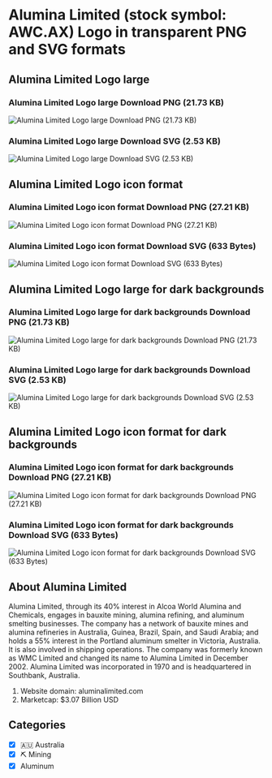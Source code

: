 # Alumina Limited (stock symbol: AWC.AX) Logo in transparent PNG and SVG formats

## Alumina Limited Logo large

### Alumina Limited Logo large Download PNG (21.73 KB)

![Alumina Limited Logo large Download PNG (21.73 KB)](/img/orig/AWC.AX_BIG-71824294.png)

### Alumina Limited Logo large Download SVG (2.53 KB)

![Alumina Limited Logo large Download SVG (2.53 KB)](/img/orig/AWC.AX_BIG-9abb670f.svg)

## Alumina Limited Logo icon format

### Alumina Limited Logo icon format Download PNG (27.21 KB)

![Alumina Limited Logo icon format Download PNG (27.21 KB)](/img/orig/AWC.AX-3bed5737.png)

### Alumina Limited Logo icon format Download SVG (633 Bytes)

![Alumina Limited Logo icon format Download SVG (633 Bytes)](/img/orig/AWC.AX-fed96033.svg)

## Alumina Limited Logo large for dark backgrounds

### Alumina Limited Logo large for dark backgrounds Download PNG (21.73 KB)

![Alumina Limited Logo large for dark backgrounds Download PNG (21.73 KB)](/img/orig/AWC.AX_BIG.D-e0b6fd7a.png)

### Alumina Limited Logo large for dark backgrounds Download SVG (2.53 KB)

![Alumina Limited Logo large for dark backgrounds Download SVG (2.53 KB)](/img/orig/AWC.AX_BIG.D-f555dd04.svg)

## Alumina Limited Logo icon format for dark backgrounds

### Alumina Limited Logo icon format for dark backgrounds Download PNG (27.21 KB)

![Alumina Limited Logo icon format for dark backgrounds Download PNG (27.21 KB)](/img/orig/AWC.AX.D-3556de3c.png)

### Alumina Limited Logo icon format for dark backgrounds Download SVG (633 Bytes)

![Alumina Limited Logo icon format for dark backgrounds Download SVG (633 Bytes)](/img/orig/AWC.AX.D-e22af463.svg)

## About Alumina Limited

Alumina Limited, through its 40% interest in Alcoa World Alumina and Chemicals, engages in bauxite mining, alumina refining, and aluminum smelting businesses. The company has a network of bauxite mines and alumina refineries in Australia, Guinea, Brazil, Spain, and Saudi Arabia; and holds a 55% interest in the Portland aluminum smelter in Victoria, Australia. It is also involved in shipping operations. The company was formerly known as WMC Limited and changed its name to Alumina Limited in December 2002. Alumina Limited was incorporated in 1970 and is headquartered in Southbank, Australia.

1. Website domain: aluminalimited.com
2. Marketcap: $3.07 Billion USD


## Categories
- [x] 🇦🇺 Australia
- [x] ⛏️ Mining
- [x] Aluminum
